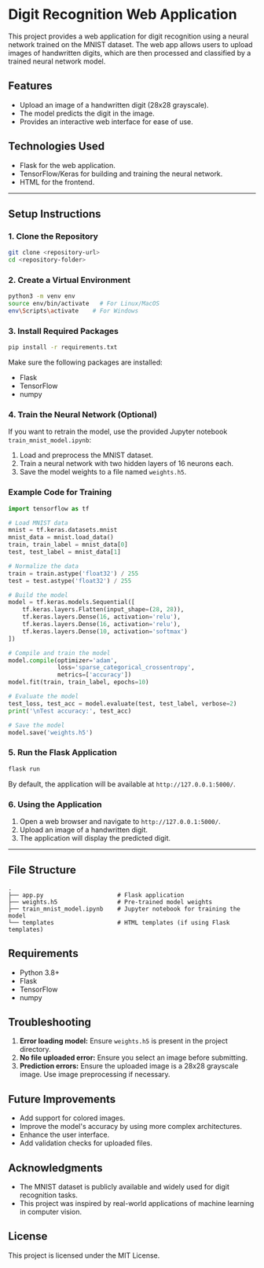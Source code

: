 # Digit Recognition Web Application

This project provides a web application for digit recognition using a neural network trained on the MNIST dataset. The web app allows users to upload images of handwritten digits, which are then processed and classified by a trained neural network model.

## Features
- Upload an image of a handwritten digit (28x28 grayscale).
- The model predicts the digit in the image.
- Provides an interactive web interface for ease of use.

## Technologies Used
- Flask for the web application.
- TensorFlow/Keras for building and training the neural network.
- HTML for the frontend.

---

## Setup Instructions

### 1. Clone the Repository
```bash
git clone <repository-url>
cd <repository-folder>
```

### 2. Create a Virtual Environment
```bash
python3 -m venv env
source env/bin/activate   # For Linux/MacOS
env\Scripts\activate    # For Windows
```

### 3. Install Required Packages
```bash
pip install -r requirements.txt
```

Make sure the following packages are installed:
- Flask
- TensorFlow
- numpy

### 4. Train the Neural Network (Optional)
If you want to retrain the model, use the provided Jupyter notebook `train_mnist_model.ipynb`:

1. Load and preprocess the MNIST dataset.
2. Train a neural network with two hidden layers of 16 neurons each.
3. Save the model weights to a file named `weights.h5`.

### Example Code for Training
```python
import tensorflow as tf

# Load MNIST data
mnist = tf.keras.datasets.mnist
mnist_data = mnist.load_data()
train, train_label = mnist_data[0]
test, test_label = mnist_data[1]

# Normalize the data
train = train.astype('float32') / 255
test = test.astype('float32') / 255

# Build the model
model = tf.keras.models.Sequential([
    tf.keras.layers.Flatten(input_shape=(28, 28)),
    tf.keras.layers.Dense(16, activation='relu'),
    tf.keras.layers.Dense(16, activation='relu'),
    tf.keras.layers.Dense(10, activation='softmax')
])

# Compile and train the model
model.compile(optimizer='adam',
              loss='sparse_categorical_crossentropy',
              metrics=['accuracy'])
model.fit(train, train_label, epochs=10)

# Evaluate the model
test_loss, test_acc = model.evaluate(test, test_label, verbose=2)
print('\nTest accuracy:', test_acc)

# Save the model
model.save('weights.h5')
```

### 5. Run the Flask Application
```bash
flask run
```

By default, the application will be available at `http://127.0.0.1:5000/`.

### 6. Using the Application
1. Open a web browser and navigate to `http://127.0.0.1:5000/`.
2. Upload an image of a handwritten digit.
3. The application will display the predicted digit.

---

## File Structure
```
.
├── app.py                     # Flask application
├── weights.h5                 # Pre-trained model weights
├── train_mnist_model.ipynb    # Jupyter notebook for training the model
└── templates                  # HTML templates (if using Flask templates)
```

## Requirements
- Python 3.8+
- Flask
- TensorFlow
- numpy

## Troubleshooting
1. **Error loading model:** Ensure `weights.h5` is present in the project directory.
2. **No file uploaded error:** Ensure you select an image before submitting.
3. **Prediction errors:** Ensure the uploaded image is a 28x28 grayscale image. Use image preprocessing if necessary.

## Future Improvements
- Add support for colored images.
- Improve the model's accuracy by using more complex architectures.
- Enhance the user interface.
- Add validation checks for uploaded files.

## Acknowledgments
- The MNIST dataset is publicly available and widely used for digit recognition tasks.
- This project was inspired by real-world applications of machine learning in computer vision.

## License
This project is licensed under the MIT License.

